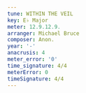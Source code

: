```yaml
---
tune: WITHIN THE VEIL
key: E♭ Major
meter: 12.9.12.9.
arranger: Michael Bruce
composer: Anon.
year: '-'
anacrusis: 4
meter_error: '0'
time_signature: 4/4
meterError: 0
timeSignature: 4/4
---
```


